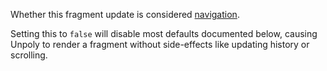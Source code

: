 Whether this fragment update is considered [navigation](https://unpoly.com/navigation).

Setting this to `false` will disable most defaults documented below, causing Unpoly to render a fragment without side-effects like updating history or scrolling.